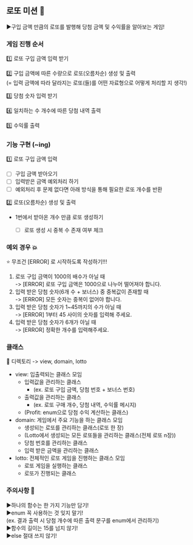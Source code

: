 ## 로또 미션 💨
▶️구입 금액 만큼의 로또를 발행해 당첨 금액 및 수익률을 알아보는 게임!

### 게임 진행 순서 

1️⃣ 로또 구입 금액 입력 받기
<br> 

2️⃣ 구입 금액에 따른 수량으로 로또(오름차순) 생성 및 출력
<br> (= 입력 금액에 따라 달라지는 로또(들)를 어떤 자료형으로 어떻게 처리할 지 생각!)

3️⃣ 당첨 숫자 입력 받기
<br>

4️⃣ 일치하는 수 개수에 따른 당첨 내역 출력
<br>

5️⃣ 수익률 출력

### 기능 구현 (~ing)
1️⃣ 로또 구입 금액 입력

- [ ] 구입 금액 받아오기
- [ ] 입력받은 금액 예외처리 하기
- [ ] 예외처리 후 문제 없다면 아래 방식을 통해 필요한 로또 개수를 반환

2️⃣ 로또(오름차순) 생성 및 출력

- 1번에서 받아온 개수 만큼 로또 생성하기
    - [ ] 로또 생성 시 중복 수 존재 여부 체크
  

### 예외 경우 💥
⭐️ 무조건 [ERROR] 로 시작하도록 작성하기!!!
<br>

1. 로또 구입 금액이 1000의 배수가 아닐 때
   <br> -> [ERROR] 로또 구입 금액은 1000으로 나누어 떨어져야 합니다.
2. 입력 받은 당첨 숫자(6개 수 + 보너스) 중 중복값이 존재할 때
   <br> -> [ERROR] 모든 숫자는 중복이 없어야 합니다.
3. 입력 받은 당첨 숫자가 1~45까지의 수가 아닐 때
   <br> -> [ERROR] 1부터 45 사이의 숫자를 입력해 주세요.
4. 입력 받은 당첨 숫자가 6개가 아닐 때
   <br> -> [ERROR] 정확한 개수를 입력해주세요.

### 클래스

🔱 디렉토리 -> view, domain, lotto 
<br>
- view: 입출력되는 클래스 모임
    - 입력값을 관리하는 클래스
        - (ex. 로또 구입 금액, 당첨 번호 + 보너스 번호)
    - 출력값을 관리하는 클래스
        - (ex. 로또 구매 개수, 당첨 내역, 수익률 메시지)
    - (Profit: enum으로 당첨 수익 계산하는 클래스)
- domain: 게임에서 주요 기능을 하는 클래스 모임
    - 생성되는 로또를 관리하는 클래스(로또 한 장)
    - (Lotto에서 생성되는 모든 로또들을 관리하는 클래스(전체 로또 n장))
    - 당첨 번호를 관리하는 클래스
    - 입력 받은 금액을 관리하는 클래스
- lotto: 전체적인 로또 게임을 진행하는 클래스 모임
    - 로또 게임을 실행하는 클래스
    - 로또가 진행되는 클래스

### 주의사항 📎
▶️하나의 함수는 한 가지 기능만 담기!
<br>
▶️enum 꼭 사용하는 것 잊지 말기!
<br>
(ex. 결과 출력 시 당첨 개수에 따른 출력 문구를 enum에서 관리하기)
<br>
▶️함수의 길이는 15를 넘지 않기!
<br>
▶️else 절대 쓰지 않기!

